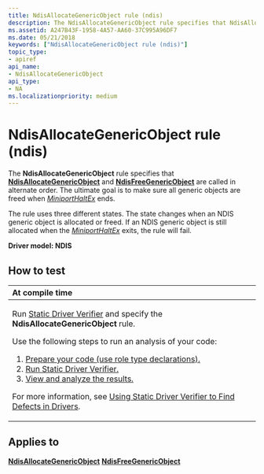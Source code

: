 ```yaml
---
title: NdisAllocateGenericObject rule (ndis)
description: The NdisAllocateGenericObject rule specifies that NdisAllocateGenericObject and NdisFreeGenericObject are called in alternate order. The ultimate goal is to make sure all generic objects are freed when MiniportHaltEx ends.
ms.assetid: A247B43F-1958-4A57-AA60-37C995A96DF7
ms.date: 05/21/2018
keywords: ["NdisAllocateGenericObject rule (ndis)"]
topic_type:
- apiref
api_name:
- NdisAllocateGenericObject
api_type:
- NA
ms.localizationpriority: medium
---
```


# NdisAllocateGenericObject rule (ndis)


The **NdisAllocateGenericObject** rule specifies that [**NdisAllocateGenericObject**](/windows-hardware/drivers/ddi/ndis/nf-ndis-ndisallocategenericobject) and [**NdisFreeGenericObject**](/windows-hardware/drivers/ddi/ndis/nf-ndis-ndisfreegenericobject) are called in alternate order. The ultimate goal is to make sure all generic objects are freed when [*MiniportHaltEx*](/windows-hardware/drivers/ddi/ndis/nc-ndis-miniport_halt) ends.

The rule uses three different states. The state changes when an NDIS generic object is allocated or freed. If an NDIS generic object is still allocated when the [*MiniportHaltEx*](/windows-hardware/drivers/ddi/ndis/nc-ndis-miniport_halt) exits, the rule will fail.

**Driver model: NDIS**

How to test
-----------

<table>
<colgroup>
<col width="100%" />
</colgroup>
<thead>
<tr class="header">
<th align="left">At compile time</th>
</tr>
</thead>
<tbody>
<tr class="odd">
<td align="left"><p>Run <a href="https://docs.microsoft.com/windows-hardware/drivers/devtest/static-driver-verifier" data-raw-source="[Static Driver Verifier](./static-driver-verifier.md)">Static Driver Verifier</a> and specify the <strong>NdisAllocateGenericObject</strong> rule.</p>
Use the following steps to run an analysis of your code:
<ol>
<li><a href="https://docs.microsoft.com/windows-hardware/drivers/devtest/using-static-driver-verifier-to-find-defects-in-drivers#preparing-your-source-code" data-raw-source="[Prepare your code (use role type declarations).](./using-static-driver-verifier-to-find-defects-in-drivers.md#preparing-your-source-code)">Prepare your code (use role type declarations).</a></li>
<li><a href="https://docs.microsoft.com/windows-hardware/drivers/devtest/using-static-driver-verifier-to-find-defects-in-drivers#running-static-driver-verifier" data-raw-source="[Run Static Driver Verifier.](./using-static-driver-verifier-to-find-defects-in-drivers.md#running-static-driver-verifier)">Run Static Driver Verifier.</a></li>
<li><a href="https://docs.microsoft.com/windows-hardware/drivers/devtest/using-static-driver-verifier-to-find-defects-in-drivers#viewing-and-analyzing-the-results" data-raw-source="[View and analyze the results.](./using-static-driver-verifier-to-find-defects-in-drivers.md#viewing-and-analyzing-the-results)">View and analyze the results.</a></li>
</ol>
<p>For more information, see <a href="https://docs.microsoft.com/windows-hardware/drivers/devtest/using-static-driver-verifier-to-find-defects-in-drivers" data-raw-source="[Using Static Driver Verifier to Find Defects in Drivers](./using-static-driver-verifier-to-find-defects-in-drivers.md)">Using Static Driver Verifier to Find Defects in Drivers</a>.</p></td>
</tr>
</tbody>
</table>

Applies to
----------

[**NdisAllocateGenericObject**](/windows-hardware/drivers/ddi/ndis/nf-ndis-ndisallocategenericobject)
[**NdisFreeGenericObject**](/windows-hardware/drivers/ddi/ndis/nf-ndis-ndisfreegenericobject)
 

